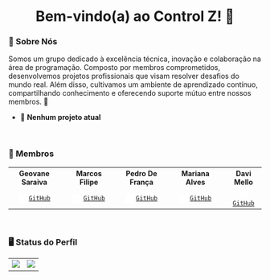 <a>
    <h1 align="center">
        Bem-vindo(a) ao Control Z! 🚀
    </h1>
</a>

### 🔎 Sobre Nós
Somos um grupo dedicado à excelência técnica, inovação e colaboração na área de programação. Composto por membros comprometidos, desenvolvemos projetos profissionais que visam resolver desafios do mundo real. Além disso, cultivamos um ambiente de aprendizado contínuo, compartilhando conhecimento e oferecendo suporte mútuo entre nossos membros. 🤝

- 🛑 **Nenhum projeto atual**

&nbsp;
### 👥 Membros
<table align="center">
    <tr>
        <th colspan="2">Geovane Saraiva</th>
        <th></th>
        <th colspan="2">Marcos Filipe</th>
        <th></th>
        <th colspan="2">Pedro De França</th>
        <th></th>
        <th colspan="2">Mariana Alves</th>
        <th></th>
        <th colspan="2">Davi Mello</th>
    </tr>
    <tr>
        <td align="center" colspan="2">
            <img align="center" src="github-mark-white.svg" width="17" height="17" />
            <code><a href="https://github.com/0LostConnection">GitHub</a></code>
        </td>
        <td></td>
        <td align="center" colspan="2">
            <img align="center" src="github-mark-white.svg" width="17" height="17" />
            <code><a href="https://github.com/Kanelaaa">GitHub</a></code>
        </td>
        <td></td>
        <td align="center" colspan="2">
            <img align="center" src="github-mark-white.svg" width="17" height="17" />
            <code><a href="https://github.com/ControlZ-DevTeam">GitHub</a></code>
        </td>
        <td></td>
        <td align="center" colspan="2">
            <img align="center" src="github-mark-white.svg" width="17" height="17" />
            <code><a href="https://github.com/Puffl1y">GitHub</a></code>
        </td>
        <td></td>
        <td align="center" colspan="2">
            <img align="center" src="github-mark-white.svg" width="17" height="17" />
            <code><a href="https://github.com/ControlZ-DevTeam">GitHub</a></code>
        </td>
</table>

&nbsp;
### 🖥 Status do Perfil

<table align="center">
    <tr>
        <td>
            <img
                src="https://github-readme-stats.vercel.app/api?username=ControlZ-DevTeam&show_icons=true&theme=solarized-light&bg_color=fdf6e3&title_color=773c39&text_color=f3961e" />
        </td>
        <td>
            <img
                src="https://github-readme-stats.vercel.app/api/top-langs/?username=ControlZ-DevTeam&layout=compact&theme=solarized-light&bg_color=fdf6e3&title_color=773c39&text_color=f3961e" />
        </td>
    </tr>
</table>
